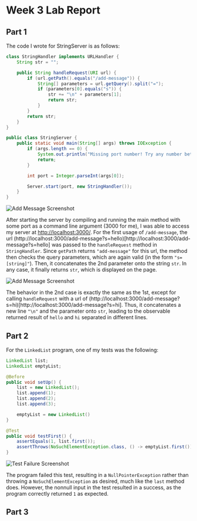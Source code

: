 # Week 3 Lab Report

## Part 1

The code I wrote for StringServer is as follows:
```java
class StringHandler implements URLHandler {
    String str = "";

    public String handleRequest(URI url) {
        if (url.getPath().equals("/add-message")) {
            String[] parameters = url.getQuery().split("=");
            if (parameters[0].equals("s")) {
                str += "\n" + parameters[1];
                return str;
            }
        }
        return str;
    }
}

public class StringServer {
    public static void main(String[] args) throws IOException {
        if (args.length == 0) {
            System.out.println("Missing port number! Try any number between 1024 to 49151");
            return;
        }

        int port = Integer.parseInt(args[0]);

        Server.start(port, new StringHandler());
    }
}
```

![Add Message Screenshot](https://user-images.githubusercontent.com/25190789/214684356-9641cd71-51df-4f4e-b0b5-54fbbffa4035.png)

After starting the server by compiling and running the main method with some port as a command line argument (3000 for me), I was able to access my server at [http://localhost:3000/](http://localhost:3000/). For the first usage of `/add-message`, the url (http://localhost:3000/add-message?s=hello)[http://localhost:3000/add-message?s=hello] was passed to the `handleRequest` method in `StringHandler`. Since `getPath` returns `"add-message"` for this url, the method then checks the query parameters, which are again valid (in the form `"s=[string]"`). Then, it concatenates the 2nd parameter onto the string `str`. In any case, it finally returns `str`, which is displayed on the page.


![Add Message Screenshot](https://user-images.githubusercontent.com/25190789/214684602-774e1ddc-b69b-4a71-bde5-ec0547329aad.png)

The behavior in the 2nd case is exactly the same as the 1st, except for calling `handleRequest` with a url of (http://localhost:3000/add-message?s=hi)[http://localhost:3000/add-message?s=hi]. Thus, it concatenates a new line `"\n"` and the parameter onto `str`, leading to the observable returned result of `hello` and `hi` separated in different lines.

## Part 2

For the `LinkedList` program, one of my tests was the following:
```java
LinkedList list;
LinkedList emptyList;

@Before
public void setUp() {
    list = new LinkedList();
    list.append(1);
    list.append(2);
    list.append(3);

    emptyList = new LinkedList()
}

@Test
public void testFirst() {
    assertEquals(1, list.first());
    assertThrows(NoSuchElementException.class, () -> emptyList.first());
}
```

![Test Failure Screenshot](https://user-images.githubusercontent.com/25190789/214686573-6930139b-dbb2-45c1-81eb-875ae0b0fddc.png)

The program failed this test, resulting in a `NullPointerException` rather than throwing a `NoSuchElementException` as desired, much like the `last` method does. However, the nonnull input in the test resulted in a success, as the program correctly returned `1` as expected. 


## Part 3
